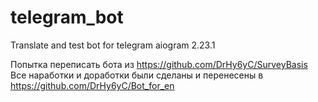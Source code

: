 # telegram_bot
Translate and test bot for telegram
aiogram 2.23.1

Попытка переписать бота из  https://github.com/DrHy6yC/SurveyBasis
Все наработки и доработки были сделаны и перенесены в 
https://github.com/DrHy6yC/Bot_for_en
